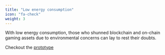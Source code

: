 ```yaml
---
title: "Low energy consumption"
icon: "fa-check"
weight: 3
---
```


With low energy consumption, those who shunned blockchain and on-chain gaming
assets due to environmental concerns can lay to rest their doubts.

Checkout the [prototype](https://github.com/RobustRoundRobin/quorum/tree/rrr-consensus)
